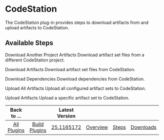 
CodeStation
===========

The CodeStation plug-in provides steps to download artifacts from and upload artifacts to CodeStation.


Available Steps
---------------

Download Another Project Artifacts Download artifact set files from a different CodeStation project.

Download Artifacts Download artifact set files from CodeStation.

Download Dependencies Download dependencies from CodeStation.

Upload All Artifacts Upload all configured artifact sets to CodeStation.

Upload Artifacts Upload a specific artifact set to CodeStation.



|Back to ...||Latest Version||||
| :---: | :---: | :---: | :---: | :---: | :---: |
|[All Plugins](../../index.md)|[Build Plugins](../README.md)|[25.1165172](https://raw.githubusercontent.com/UrbanCode/IBM-UCB-PLUGINS/main/files/CodeStation/codestation-25.1165172.zip)|[Overview](overview.md)|[Steps](steps.md)|[Downloads](downloads.md)|
